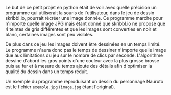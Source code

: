 Le but de ce petit projet en python était de voir avec quelle précision un programme qui utiliserait la souris de l'utilisateur, dans le jeu de dessin skribbl.io, pourrait récréer une image donnée.
Ce programme marche pour n'importe quelle image JPG mais étant donné que skribbl.io ne propose que 4 teintes de gris différentes et que les images sont converties en noir et blanc, certaines images sont peu visibles.

De plus dans ce jeu les images doivent être dessinées en un temps limité. Le programme n'aura donc pas le temps de dessiner n'importe quelle image due aux limitations du jeu sur le nombre de clics par seconde. 
L'algorithme dessine d'abord les gros points d'une couleur avec la plus grosse brosse puis au fur et à mesure du temps ajoute des détails afin d'optimiser la qualité du dessin dans un temps réduit. 

Un exemple du programme reproduisant un dessin du personnage Nauruto est le fichier `exemple.jpg` (`image.jpg` étant l'original).
